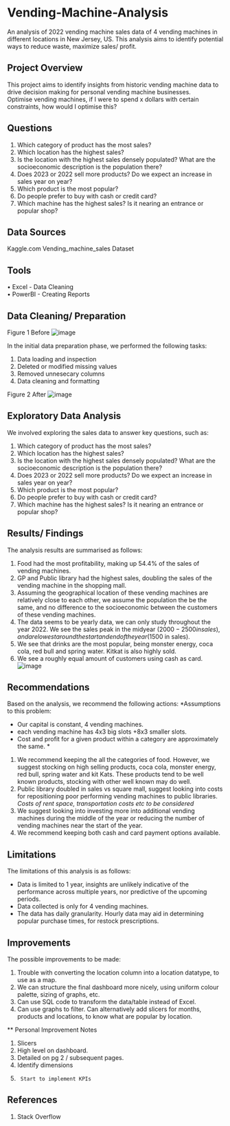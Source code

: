 # Vending-Machine-Analysis
An analysis of 2022 vending machine sales data of 4 vending machines in different locations in New Jersey, US. This analysis aims to identify potential ways to reduce waste, maximize sales/ profit.  


## Project Overview
This project aims to identify insights from historic vending machine data to drive decision making for personal vending machine businesses.  
Optimise vending machines, if I were to spend x dollars with certain constraints, how would I optimise this?

## Questions
1.	Which category of product has the most sales? 
2.	Which location has the highest sales?
3.	Is the location with the highest sales densely populated? What are the socioeconomic description is the population there?
4.	Does 2023 or 2022 sell more products? Do we expect an increase in sales year on year?
5.	Which product is the most popular?
6.	Do people prefer to buy with cash or credit card? 
7.	Which machine has the highest sales? Is it nearing an entrance or popular shop?

## Data Sources
Kaggle.com Vending_machine_sales Dataset

## Tools
•	Excel - Data Cleaning  
•	PowerBI - Creating Reports

## Data Cleaning/ Preparation

 Figure 1 Before
![image](https://github.com/hsydata/Vending-Machine-Analysis/assets/162429657/905ab645-714c-4de9-bfee-0e31ba331d5d)

 In the initial data preparation phase, we performed the following tasks:
1.	Data loading and inspection
2.	Deleted or modified missing values
3.	Removed unnesecary columns 
4.	Data cleaning and formatting

Figure 2 After
![image](https://github.com/hsydata/Vending-Machine-Analysis/assets/162429657/5033c51c-4e02-4759-b8a2-b202b44f5196)


## Exploratory Data Analysis
We involved exploring the sales data to answer key questions, such as:
1.	Which category of product has the most sales? 
2.	Which location has the highest sales?
3.	Is the location with the highest sales densely populated? What are the socioeconomic description is the population there?
4.	Does 2023 or 2022 sell more products? Do we expect an increase in sales year on year?
5.	Which product is the most popular?
6.	Do people prefer to buy with cash or credit card? 
7.	Which machine has the highest sales? Is it nearing an entrance or popular shop?

## Results/ Findings
The analysis results are summarised as follows:
1.	Food had the most profitability, making up 54.4% of the sales of vending machines. 
2.	GP and Public library had the highest sales, doubling the sales of the vending machine in the shopping mall. 
3.	Assuming the geographical location of these vending machines are relatively close to each other, we assume the population the be the same, and no difference to the socioeconomic between the customers of these vending machines. 
4.	The data seems to be yearly data, we can only study throughout the year 2022. We see the sales peak in the midyear ($2000- 2500 in sales), and are lowest around the start and end of the year ($1500 in sales).
5.	We see that drinks are the most popular, being monster energy, coca cola, red bull and spring water. Kitkat is also highly sold. 
6.	We see a roughly equal amount of customers using cash as card.
	![image](https://github.com/hsydata/Vending-Machine-Analysis/assets/162429657/db4423bc-dfdd-47ae-b74b-83c2208103b9)

 
## Recommendations
Based on the analysis, we recommend the following actions:
*Assumptions to this problem: 
- Our capital is constant, 4 vending machines.
- each vending machine has 4x3 big slots +8x3 smaller slots. 
- Cost and profit for a given product within a category are approximately the same. *

1.	We recommend keeping the all the categories of food. However, we suggest stocking on high selling products, coca cola, monster energy, red bull, spring water and kit Kats. These products tend to be well known products, stocking with other well known may do well. 
2.	Public library doubled in sales vs square mall, suggest looking into costs for repositioning poor performing vending machines to public libraries. *Costs of rent space, transportation costs etc to be considered* 
3.	We suggest looking into investing more into additional vending machines during the middle of the year or reducing the number of vending machines near the start of the year. 
4.	We recommend keeping both cash and card payment options available. 


## Limitations
The limitations of this analysis is as follows: 
- Data is limited to 1 year, insights are unlikely indicative of the performance across multiple years, nor predictive of the upcoming periods. 
- Data collected is only for 4 vending machines.  
- The data has daily granularity. Hourly data may aid in determining popular purchase times, for restock prescriptions.  

## Improvements
The possible improvements to be made:
1)	Trouble with converting the location column into a location datatype, to use as a map. 
2)	We can structure the final dashboard more nicely, using uniform colour palette, sizing of graphs, etc. 
3)	Can use SQL code to transform the data/table instead of Excel. 
4)	Can use graphs to filter. Can alternatively add slicers for months, products and locations, to know what are popular by location.
	
** Personal Improvement Notes
1.	Slicers
2.	High level on dashboard. 
3.	Detailed on pg 2 / subsequent pages. 
4.	Identify dimensions 
5.      Start to implement KPIs


## References
1.	Stack Overflow

